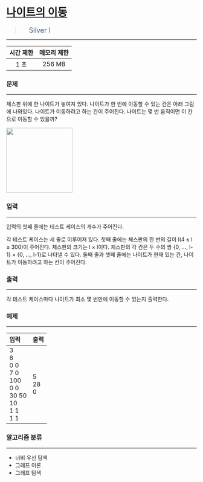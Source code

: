 # [나이트의 이동](https://www.acmicpc.net/problem/7562)

> <img src="https://d2gd6pc034wcta.cloudfront.net/tier/10.svg" width="16" heigth="21" style = "vertical-align: middle;"/>&nbsp;<span style="font-size: 18px; color: #435f7a;">Silver I</span>

***

<div align="center">

|시간 제한|메모리 제한|
|:---:|:---:|
|1 초 |256 MB|

</div>

### 문제

***

체스판 위에 한 나이트가 놓여져 있다. 나이트가 한 번에 이동할 수 있는 칸은 아래 그림에 나와있다. 나이트가 이동하려고 하는 칸이 주어진다. 나이트는 몇 번 움직이면 이 칸으로 이동할 수 있을까?

<img alt="" src="https://www.acmicpc.net/upload/images/knight.png" style="height:172px; width:175px"/>

### 입력

***

입력의 첫째 줄에는 테스트 케이스의 개수가 주어진다.

각 테스트 케이스는 세 줄로 이루어져 있다. 첫째 줄에는 체스판의 한 변의 길이 l(4 ≤ l ≤ 300)이 주어진다. 체스판의 크기는 l × l이다. 체스판의 각 칸은 두 수의 쌍 {0, ..., l-1} × {0, ..., l-1}로 나타낼 수 있다. 둘째 줄과 셋째 줄에는 나이트가 현재 있는 칸, 나이트가 이동하려고 하는 칸이 주어진다.

### 출력

***

각 테스트 케이스마다 나이트가 최소 몇 번만에 이동할 수 있는지 출력한다.

### 예제

***

|입력|출력|
|:---|:---|
|3<br/>8<br/>0 0<br/>7 0<br/>100<br/>0 0<br/>30 50<br/>10<br/>1 1<br/>1 1|5<br/>28<br/>0|

### 알고리즘 분류

***

* 너비 우선 탐색
* 그래프 이론
* 그래프 탐색


